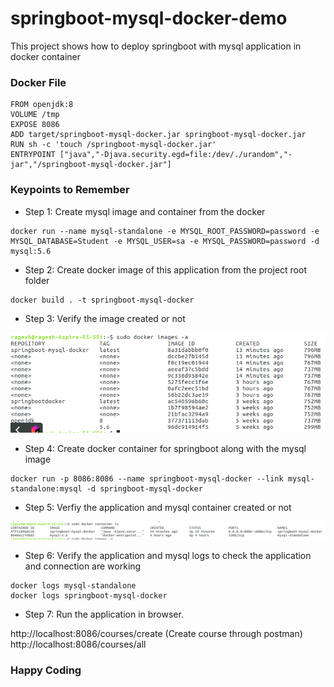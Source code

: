 # springboot-mysql-docker-demo
This project shows how to deploy springboot with mysql application in docker container

### Docker File ##

```
FROM openjdk:8
VOLUME /tmp
EXPOSE 8086
ADD target/springboot-mysql-docker.jar springboot-mysql-docker.jar
RUN sh -c 'touch /springboot-mysql-docker.jar'
ENTRYPOINT ["java","-Djava.security.egd=file:/dev/./urandom","-jar","/springboot-mysql-docker.jar"]

```

### Keypoints to Remember ###
* Step 1: Create mysql image and container from the docker
```
docker run --name mysql-standalone -e MYSQL_ROOT_PASSWORD=password -e MYSQL_DATABASE=Student -e MYSQL_USER=sa -e MYSQL_PASSWORD=password -d mysql:5.6
```

* Step 2: Create docker image of this application from the project root folder

```
docker build . -t springboot-mysql-docker
```

* Step 3: Verify the image created or not

![docker-showimage](docker-showimage.png)

* Step 4: Create docker container for springboot along with the mysql image

```
docker run -p 8086:8086 --name springboot-mysql-docker --link mysql-standalone:mysql -d springboot-mysql-docker
```
* Step 5: Verfiy the application and mysql container created or not

![docker-showcontainer](docker-showcontainer.png)

* Step 6: Verify the application and mysql logs to check the application and connection are working
```
docker logs mysql-standalone
docker logs springboot-mysql-docker
```
* Step 7: Run the application in browser.

http://localhost:8086/courses/create  (Create course through postman)
http://localhost:8086/courses/all


### Happy Coding ####
